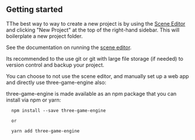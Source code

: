 ## Getting started

TThe best way to way to create a new project is by using the <a href="https://wesunwin.github.io/three-game-engine/#/editor">Scene Editor</a> and clicking "New Project" at the top of the right-hand sidebar. This will boilerplate a new project folder.

See the documentation on running the [scene editor](https://wesunwin.github.io/three-game-engine/#/docs/scene_editor).

Its recommended to the use git or git with large file storage (if needed) to version control and backup your project.

You can choose to not use the scene editor, and manually set up a web app and directly use three-game-engine also:

three-game-engine is made available as an npm package that you can install via npm or yarn:

```
  npm install --save three-game-engine

  or 

  yarn add three-game-engine
```
